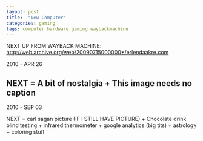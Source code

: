 ```yaml
---
layout: post
title:  "New Computer"
categories: gaming
tags: computer hardware gaming waybackmachine
---
```


NEXT UP FROM WAYBACK MACHINE:
http://web.archive.org/web/20090715000000*/erlendaakre.com



2010 - APR 26

NEXT = A bit of nostalgia   +   This image needs no caption
-------

2010 - SEP 03

NEXT = carl sagan picture (IF I STILL HAVE PICTURE) + Chocolate drink blind testing + infrared thermometer + google analytics (big tits)  +  astrology  +  coloring stuff

